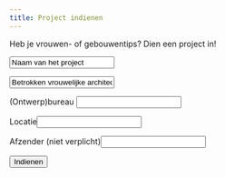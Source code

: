 ```yaml
---
title: Project indienen
---
```

Heb je vrouwen- of gebouwentips? Dien een project in!

<form name="projectsuggestie" netlify>
<p>
<label><input type="text" name="project" value="Naam van het project"/></label>
</p>
<p>
<label><input type="text" name="architect" value="Betrokken vrouwelijke architect / ontwerper" /></label>
</p>
<p>
<label>(Ontwerp)bureau <input type="text" name="ontwerpbureau" />
</label>
</p>
<p>
<label>Locatie<input type="text" name="locatie" />
</label>
</p>
<p>
<label> Afzender (niet verplicht)<input type="text" name="afzender" />
</label>
</p>
<p>
<button class="button" type="submit">Indienen</button>
</p>
</form>
